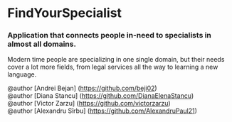 # FindYourSpecialist
### Application that connects people in-need to specialists in almost all domains.

Modern time people are specializing in one single domain, but their needs cover a lot more fields, from legal services all the way to learning a new language. 

@author [Andrei Bejan] (https://github.com/beji02)<br>
@author [Diana Stancu] (https://github.com/DianaElenaStancu)<br>
@author [Victor Zarzu] (https://github.com/victorzarzu)<br>
@author [Alexandru Sîrbu] (https://github.com/AlexandruPaul21)<br>
